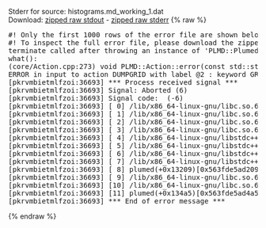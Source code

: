 Stderr for source:  histograms.md_working_1.dat   
Download: [zipped raw stdout](histograms.md_working_1.dat.plumed.stdout.txt.zip) - [zipped raw stderr](histograms.md_working_1.dat.plumed.stderr.txt.zip) 
{% raw %}
<pre>
#! Only the first 1000 rows of the error file are shown below
#! To inspect the full error file, please download the zipped raw stderr file above
terminate called after throwing an instance of 'PLMD::Plumed::ExceptionError'
what():
(core/Action.cpp:273) void PLMD::Action::error(const std::string&) const
ERROR in input to action DUMPGRID with label @2 : keyword GRID is compulsory for this action
[pkrvmbietmlfzoi:36693] *** Process received signal ***
[pkrvmbietmlfzoi:36693] Signal: Aborted (6)
[pkrvmbietmlfzoi:36693] Signal code:  (-6)
[pkrvmbietmlfzoi:36693] [ 0] /lib/x86_64-linux-gnu/libc.so.6(+0x45330)[0x7ff059045330]
[pkrvmbietmlfzoi:36693] [ 1] /lib/x86_64-linux-gnu/libc.so.6(pthread_kill+0x11c)[0x7ff05909eb2c]
[pkrvmbietmlfzoi:36693] [ 2] /lib/x86_64-linux-gnu/libc.so.6(gsignal+0x1e)[0x7ff05904527e]
[pkrvmbietmlfzoi:36693] [ 3] /lib/x86_64-linux-gnu/libc.so.6(abort+0xdf)[0x7ff0590288ff]
[pkrvmbietmlfzoi:36693] [ 4] /lib/x86_64-linux-gnu/libstdc++.so.6(+0xa5ff5)[0x7ff0594a5ff5]
[pkrvmbietmlfzoi:36693] [ 5] /lib/x86_64-linux-gnu/libstdc++.so.6(+0xbb0da)[0x7ff0594bb0da]
[pkrvmbietmlfzoi:36693] [ 6] /lib/x86_64-linux-gnu/libstdc++.so.6(_ZSt10unexpectedv+0x0)[0x7ff0594a5a55]
[pkrvmbietmlfzoi:36693] [ 7] /lib/x86_64-linux-gnu/libstdc++.so.6(+0xa5a6f)[0x7ff0594a5a6f]
[pkrvmbietmlfzoi:36693] [ 8] plumed(+0x13209)[0x563fde5ad209]
[pkrvmbietmlfzoi:36693] [ 9] /lib/x86_64-linux-gnu/libc.so.6(+0x2a1ca)[0x7ff05902a1ca]
[pkrvmbietmlfzoi:36693] [10] /lib/x86_64-linux-gnu/libc.so.6(__libc_start_main+0x8b)[0x7ff05902a28b]
[pkrvmbietmlfzoi:36693] [11] plumed(+0x134a5)[0x563fde5ad4a5]
[pkrvmbietmlfzoi:36693] *** End of error message ***
</pre>
{% endraw %}
